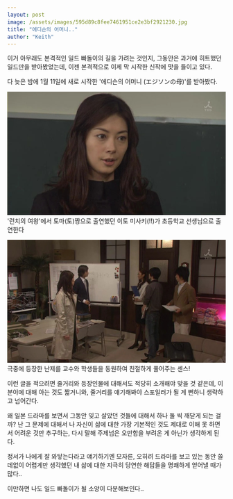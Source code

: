 ```yaml
---
layout: post
image: /assets/images/595d89c8fee7461951ce2e3bf2921230.jpg
title: "에디슨의 어머니.."
author: "Keith"
---
```


이거 아무래도 본격적인 일드 빠돌이의 길을 가려는 것인지, 그동안은 과거에 히트했던 일드만을 받아봤었는데, 이젠 본격적으로 이제 막 시작한 신작에 맛을 들이고 있다.

다 늦은 밤에 1월 11일에 새로 시작한 '에디슨의 어머니 (エジソンの母)'를 받아봤다.

![image](/assets/images/595d89c8fee7461951ce2e3bf2921230.jpg)&#39;런치의 여왕&#39;에서 토마(토)짱으로 출연했던 이토 미사키(!!)가 초등학교 선생님으로 출연한다

![image](/assets/images/64b4748f669e2fc3a4c582212edbd43e.jpg)극중에 등장한 난제를 교수와 학생들을 동원하여 친절하게 풀어주는 센스!

이런 글을 적으려면 줄거리와 등장인물에 대해서도 적당히 소개해야 맞을 것 같은데, 이 분야에 대해 아는 것도 짧거니와, 줄거리를 얘기해봐야 스포일러가 될 게 뻔하니 생략하고 넘어간다.

왜 일본 드라마를 보면서 그동안 잊고 살았던 것들에 대해서 하나 둘 씩 깨닫게 되는 걸까? 난 그 문제에 대해서 나 자신이 삶에 대한 가장 기본적인 것도 제대로 이해 못 하면서 어려운 것만 추구하는, 다시 말해 주제넘은 오만함을 부려온 게 아닌가 생각하게 된다. 

정서가 나에게 잘 와닿는다라고 얘기하기엔 모자른, 오히려 드라마를 보고 있는 동안 쓸데없이 어렵게만 생각했던 내 삶에 대한 지극히 당연한 해답들을 명쾌하게 얻어낼 때가 많다..

이만하면 나도 일드 빠돌이가 될 소양이 다분해보인다..


